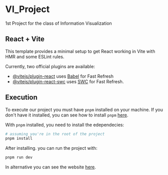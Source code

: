# VI_Project
1st Project for the class of Information Visualization

## React + Vite

This template provides a minimal setup to get React working in Vite with HMR and some ESLint rules.

Currently, two official plugins are available:

- [@vitejs/plugin-react](https://github.com/vitejs/vite-plugin-react/blob/main/packages/plugin-react/README.md) uses [Babel](https://babeljs.io/) for Fast Refresh
- [@vitejs/plugin-react-swc](https://github.com/vitejs/vite-plugin-react-swc) uses [SWC](https://swc.rs/) for Fast Refresh.

## Execution

To execute our project you must have ``pnpm`` installed on your machine. If you don't have it installed, you can see how to install ``pnpm`` [here](https://pnpm.io/installation).

With ``pnpm`` installed, you need to install the edependecies:
```bash
# assuming you're in the root of the project
pnpm install
```

After installing. you can run the project with:
```bash
pnpm run dev
```

In alternative you can see the website [here](https://vi-project.pages.dev/).

